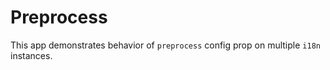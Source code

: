 # Preprocess
This app demonstrates behavior of `preprocess` config prop on multiple `i18n` instances.